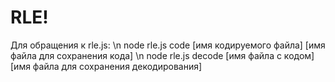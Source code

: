 # RLE!
Для обращения к rle.js: \n node rle.js code [имя кодируемого файла] [имя файла для сохранения кода] \n node rle.js decode [имя файла с кодом] [имя файла для сохранения декодирования]

